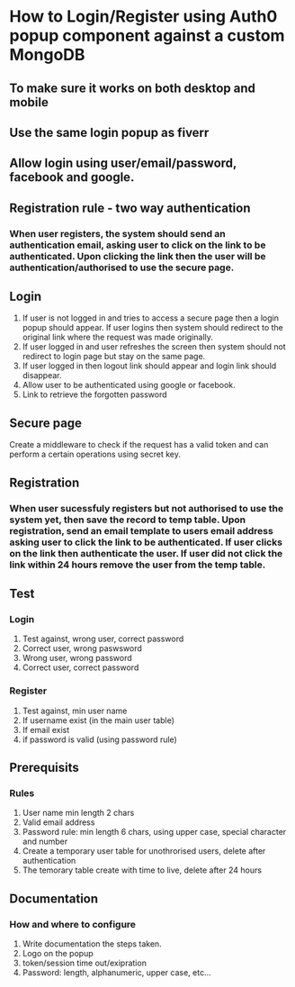 # How to Login/Register using Auth0 popup component against a custom MongoDB

## To make sure it works on both desktop and mobile

## Use the same login popup as fiverr

## Allow login using user/email/password, facebook and google.

## Registration rule - two way authentication
### When user registers, the system should send an authentication email, asking user to click on the link to be authenticated. Upon clicking the link then the user will be authentication/authorised to use the secure page.

## Login
1. If user is not logged in and tries to access a secure page then a login popup should appear. If user logins then system should redirect to the original link where the request was made originally.
2. If user logged in and user refreshes the screen then system should not redirect to login page but stay on the same page.
3. If user logged in then logout link should appear and login link should disappear. 
4. Allow user to be authenticated using google or facebook.
5. Link to retrieve the forgotten password

## Secure page
Create a middleware to check if the request has a valid token and can perform a certain operations using secret key.

## Registration
### When user sucessfuly registers but not authorised to use the system yet, then save the record to temp table. Upon registration, send an email template to users email address asking user to click the link to be authenticated. If user clicks on the link then authenticate the user. If user did not click the link within 24 hours remove the user from the temp table.

## Test
###  Login
1. Test against, wrong user, correct password
2. Correct user, wrong paswsword
3. Wrong user, wrong password
4. Correct user, correct password

### Register
1. Test against, min user name
2. If username exist (in the main user table)
3. If email exist
4. if password is valid (using password rule)

## Prerequisits
### Rules
1. User name min length 2 chars
2. Valid email address
3. Password rule: min length 6 chars, using upper case, special character and number
4. Create a temporary user table for unothrorised users, delete after authentication
5. The temorary table create with time to live, delete after 24 hours

## Documentation
### How and where to configure
1. Write documentation the steps taken.
2. Logo on the popup
3. token/session time out/exipration
4. Password: length, alphanumeric, upper case, etc...